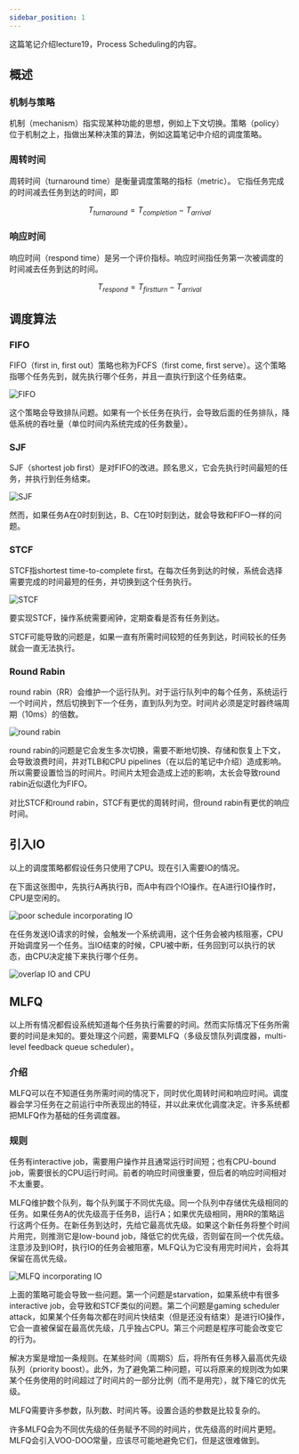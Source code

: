 ```yaml
---
sidebar_position: 1
---
```


这篇笔记介绍lecture19，Process Scheduling的内容。  

## 概述

### 机制与策略

机制（mechanism）指实现某种功能的思想，例如上下文切换。策略（policy）位于机制之上，指做出某种决策的算法，例如这篇笔记中介绍的调度策略。  

### 周转时间

周转时间（turnaround time）是衡量调度策略的指标（metric）。
它指任务完成的时间减去任务到达的时间，即  

$$
T_{turnaround} = T_{completion} - T_{arrival}
$$

### 响应时间

响应时间（respond time）是另一个评价指标。响应时间指任务第一次被调度的时间减去任务到达的时间。  

$$
T_{respond} = T_{firstturn} - T_{arrival}
$$

## 调度算法

### FIFO

FIFO（first in, first out）策略也称为FCFS（first come, first serve）。这个策略指哪个任务先到，就先执行哪个任务，并且一直执行到这个任务结束。  

![FIFO](./img/FIFO.png)  

这个策略会导致排队问题。如果有一个长任务在执行，会导致后面的任务排队，降低系统的吞吐量（单位时间内系统完成的任务数量）。  

### SJF

SJF（shortest job first）是对FIFO的改进。顾名思义，它会先执行时间最短的任务，并执行到任务结束。  

![SJF](./img/SJF.png)  

然而，如果任务A在0时刻到达，B、C在10时刻到达，就会导致和FIFO一样的问题。  

### STCF

STCF指shortest time-to-complete first。在每次任务到达的时候，系统会选择需要完成的时间最短的任务，并切换到这个任务执行。  

![STCF](./img/STCF.png)  

要实现STCF，操作系统需要闹钟，定期查看是否有任务到达。  

STCF可能导致的问题是，如果一直有所需时间较短的任务到达，时间较长的任务就会一直无法执行。  

### Round Rabin

round rabin（RR）会维护一个运行队列。对于运行队列中的每个任务，系统运行一个时间片，然后切换到下一个任务，直到队列为空。时间片必须是定时器终端周期（10ms）的倍数。  

![round rabin](./img/round%20rabin.png)  

round rabin的问题是它会发生多次切换，需要不断地切换、存储和恢复上下文，会导致浪费时间，并对TLB和CPU pipelines（在以后的笔记中介绍）造成影响。所以需要设置恰当的时间片。时间片太短会造成上述的影响，太长会导致round rabin近似退化为FIFO。  

对比STCF和round rabin，STCF有更优的周转时间，但round rabin有更优的响应时间。  


## 引入IO

以上的调度策略都假设任务只使用了CPU。现在引入需要IO的情况。  

在下面这张图中，先执行A再执行B，而A中有四个IO操作。在A进行IO操作时，CPU是空闲的。  

![poor schedule incorporating IO](./img/poor%20schedule%20incorporating%20IO.png)  

在任务发送IO请求的时候，会触发一个系统调用，这个任务会被内核阻塞，CPU开始调度另一个任务。当IO结束的时候，CPU被中断，任务回到可以执行的状态，由CPU决定接下来执行哪个任务。  

![overlap IO and CPU](./img/overlap%20IO%20and%20CPU.png)  

## MLFQ

以上所有情况都假设系统知道每个任务执行需要的时间。然而实际情况下任务所需要的时间是未知的。要处理这个问题，需要MLFQ（多级反馈队列调度器，multi-level feedback queue scheduler）。

### 介绍

MLFQ可以在不知道任务所需时间的情况下，同时优化周转时间和响应时间。调度器会学习任务在之前运行中所表现出的特征，并以此来优化调度决定。许多系统都把MLFQ作为基础的任务调度器。  

### 规则

任务有interactive job，需要用户操作并且通常运行时间短；也有CPU-bound job，需要很长的CPU运行时间。前者的响应时间很重要，但后者的响应时间相对不太重要。

MLFQ维护数个队列，每个队列属于不同优先级。同一个队列中存储优先级相同的任务。如果任务A的优先级高于任务B，运行A；如果优先级相同，用RR的策略运行这两个任务。在新任务到达时，先给它最高优先级。如果这个新任务将整个时间片用完，则推测它是low-bound job，降低它的优先级，否则留在同一个优先级。注意涉及到IO时，执行IO的任务会被阻塞，MLFQ认为它没有用完时间片，会将其保留在高优先级。  

![MLFQ incorporating IO](./img/MLFQ%20incorporating%20IO.png)  

上面的策略可能会导致一些问题。第一个问题是starvation，如果系统中有很多interactive job，会导致和STCF类似的问题。第二个问题是gaming scheduler attack，如果某个任务每次都在时间片快结束（但是还没有结束）是进行IO操作，它会一直被保留在最高优先级，几乎独占CPU。第三个问题是程序可能会改变它的行为。  

解决方案是增加一条规则。在某些时间（周期S）后，将所有任务移入最高优先级队列（priority boost）。此外，为了避免第二种问题，可以将原来的规则改为如果某个任务使用的时间超过了时间片的一部分比例（而不是用完），就下降它的优先级。

MLFQ需要许多参数，队列数、时间片等。设置合适的参数是比较复杂的。  

许多MLFQ会为不同优先级的任务赋予不同的时间片，优先级高的时间片更短。MLFQ会引入VOO-DOO常量，应该尽可能地避免它们，但是这很难做到。